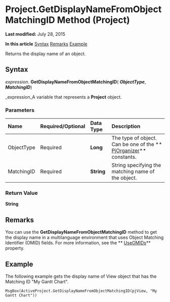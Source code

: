
# Project.GetDisplayNameFromObjectMatchingID Method (Project)

 **Last modified:** July 28, 2015

 **In this article**
 [Syntax](#sectionSection0)
 [Remarks](#sectionSection1)
 [Example](#sectionSection2)


Returns the display name of an object.


## Syntax
<a name="sectionSection0"> </a>

 _expression_. **GetDisplayNameFromObjectMatchingID**( **_ObjectType_**,  **_MatchingID_**)

 _expression_A variable that represents a  **Project** object.


### Parameters



|**Name**|**Required/Optional**|**Data Type**|**Description**|
|:-----|:-----|:-----|:-----|
|ObjectType|Required| **Long**|The type of object. Can be one of the  ** [PjOrganizer](d176be88-4df9-3826-c806-f7f650fffb39.md)** constants.|
|MatchingID|Required| **String**|String specifying the matching name of the object.|

### Return Value

 **String**


## Remarks
<a name="sectionSection1"> </a>

You can use the  **GetDisplayNameFromObjectMatchingID** method to get the display name in a multilanguage environment that uses Object Matching Identifier (OMID) fields. For more information, see the ** [UseOMIDs](15339e09-0b65-d939-df47-eb538dee7c38.md)** property.


## Example
<a name="sectionSection2"> </a>

The following example gets the display name of View object that has the Matching ID "My Gantt Chart".


```
MsgBox(ActiveProject.GetDisplayNameFromObjectMatchingID(pjView, "My Gantt Chart"))
```

